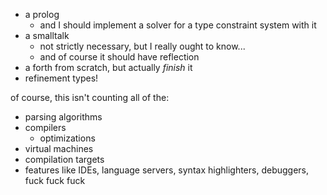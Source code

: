 * a prolog
  * and I should implement a solver for a type constraint system with it
* a smalltalk
  * not strictly necessary, but I really ought to know...
  * and of course it should have reflection
* a forth from scratch, but actually *finish* it
* refinement types!


of course, this isn't counting all of the:
* parsing algorithms
* compilers
  * optimizations
* virtual machines
* compilation targets
* features like IDEs, language servers, syntax highlighters, debuggers, fuck fuck fuck
